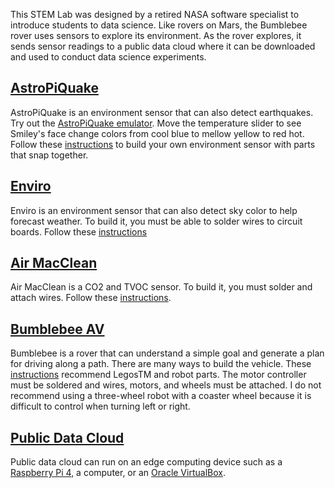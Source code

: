 This STEM Lab was designed by a retired NASA software specialist to introduce students to data science.  Like  rovers on Mars, the Bumblebee rover uses sensors to explore its environment.  As the rover explores, it sends sensor readings to a public data cloud where it can be downloaded and used to conduct data science experiments.  

<h2><a href="https://github.com/NelsonPython/AstroPiQuake">AstroPiQuake</a></h2>

AstroPiQuake is an environment sensor that can also detect earthquakes.  Try out the <a href="https://trinket.io/python/9c2e984979">AstroPiQuake emulator</a>.  Move the temperature slider to see Smiley's face change colors from cool blue to mellow yellow to red hot. Follow these <a href="https://github.com/NelsonPython/AstroPiQuake">instructions</a> to build your own environment sensor with parts that snap together.

<h2><a href="https://github.com/NelsonPython/Enviro">Enviro</a></h2>
Enviro is an environment sensor that can also detect sky color to help forecast weather.  To build it, you must be able to solder wires to circuit boards.  Follow these <a href="https://github.com/NelsonPython/Enviro">instructions</a>

<h2><a href="https://github.com/NelsonPython/Air_MacClean">Air MacClean</a></h2>
Air MacClean is a CO2 and TVOC sensor.  To build it, you must solder and attach wires.  Follow these 
<a href="https://github.com/NelsonPython/Air_MacClean">instructions</a>.

<h2><a href="https://github.com/NelsonPython/Bumblebee_AV">Bumblebee AV</a></h2>
Bumblebee is a rover that can understand a simple goal and generate a plan for driving along a path.  There are many ways to build the vehicle.  These 
<a href="https://github.com/NelsonPython/Bumblebee_AV">instructions</a> recommend LegosTM and robot parts.  The motor controller must be soldered and wires, motors, and wheels must be attached.  I do not recommend using a three-wheel robot with a coaster wheel because it is difficult to control when turning left or right.  

<h2><a href="https://github.com/NelsonPython/AI_Lab/blob/master/PublicRadio.md">Public Data Cloud</a></h2>
Public data cloud can run on an edge computing device such as a <a href="https://github.com/NelsonPython/AI_Lab/blob/master/PublicRadio_Raspbian.md">Raspberry Pi 4</a>, a computer, or an <a href="https://github.com/NelsonPython/AI_Lab/blob/master/PublicRadio.md">Oracle VirtualBox</a>. 
